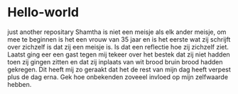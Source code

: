 # Hello-world
just another repositary
Shamtha is niet een meisje als elk ander meisje, om mee te beginnen is het een vrouw van 35 jaar en is het eerste wat zij schrijft over zichzelf is dat zij een meisje is. Is dat een reflectie hoe zij zichzelf ziet. Laatst ging eer een gast tegen mij tekeer over het bestek dat zij niet hadden toen zij gingen zitten en dat zij inplaats van wit brood bruin brood hadden gekregen. Dit heeft mij zo geraakt dat het de rest van mijn dag heeft verpest plus de dag erna. Gek hoe onbekenden zoveeel invloed op mijn zelfwaarde hebben. 
